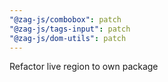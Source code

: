 ```yaml
---
"@zag-js/combobox": patch
"@zag-js/tags-input": patch
"@zag-js/dom-utils": patch
---
```


Refactor live region to own package
